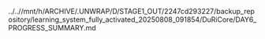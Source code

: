 ../..//mnt/h/ARCHIVE/.UNWRAP/D/STAGE1_OUT/2247cd293227/backup_repository/learning_system_fully_activated_20250808_091854/DuRiCore/DAY6_PROGRESS_SUMMARY.md